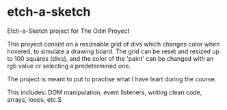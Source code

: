 # etch-a-sketch
Etch-a-Sketch project for The Odin Proyect

This proyect consist on a resizeable grid of divs which changes color when hovered, to simulate a drawing board. The grid can be reset and resized up to 100 squares (divs), and the color of the 'paint' can be changed with an rgb value or selecting a predetermined one.

The project is meant to put to practise what I have leart during the course.

This includes: DOM manipulation, event listeners, writing clean code, arrays, loops, etc.S
